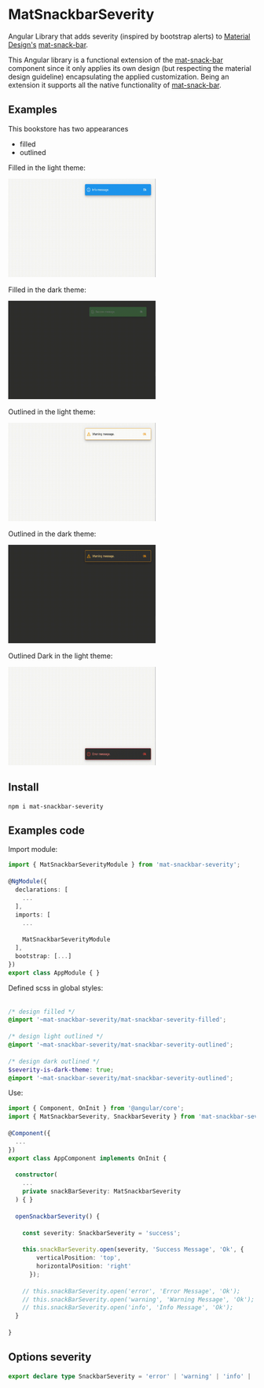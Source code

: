 # MatSnackbarSeverity

Angular Library that adds severity (inspired by bootstrap alerts) to [Material Design's](https://material.io/) [mat-snack-bar](https://github.com/angular/components/tree/master/src/material/snack-bar).

This Angular library is a functional extension of the [mat-snack-bar](https://github.com/angular/components/tree/master/src/material/snack-bar) component since it only applies its own design (but respecting the material design guideline) encapsulating the applied customization. Being an extension it supports all the native functionality of [mat-snack-bar](https://github.com/angular/components/tree/master/src/material/snack-bar).



## Examples
This bookstore has two appearances
- filled
- outlined


Filled in the light theme:

<img src="https://raw.githubusercontent.com/j1myx/assets/master/mat-snackbar-severity/filled-light.gif" width="300" height="200" />

Filled in the dark theme:

<img src="https://raw.githubusercontent.com/j1myx/assets/master/mat-snackbar-severity/filled-dark.gif" width="300" height="200" />

Outlined in the light theme:

<img src="https://raw.githubusercontent.com/j1myx/assets/master/mat-snackbar-severity/outlined-light.gif" width="300" height="200" />

Outlined in the dark theme:

<img src="https://raw.githubusercontent.com/j1myx/assets/master/mat-snackbar-severity/outlined-dark.gif" width="300" height="200" />

Outlined Dark in the light theme:

<img src="https://raw.githubusercontent.com/j1myx/assets/master/mat-snackbar-severity/outlined-dark-in-light.gif" width="300" height="200" />

## Install

```
npm i mat-snackbar-severity
```

## Examples code

Import module:
```ts
import { MatSnackbarSeverityModule } from 'mat-snackbar-severity';

@NgModule({
  declarations: [
    ...
  ],
  imports: [
    ...

    MatSnackbarSeverityModule
  ],
  bootstrap: [...]
})
export class AppModule { }
```
Defined scss in global styles:
```scss

/* design filled */
@import '~mat-snackbar-severity/mat-snackbar-severity-filled';

/* design light outlined */
@import '~mat-snackbar-severity/mat-snackbar-severity-outlined';

/* design dark outlined */
$severity-is-dark-theme: true;
@import '~mat-snackbar-severity/mat-snackbar-severity-outlined';

```

Use:
```ts
import { Component, OnInit } from '@angular/core';
import { MatSnackbarSeverity, SnackbarSeverity } from 'mat-snackbar-severity';

@Component({
  ...
})
export class AppComponent implements OnInit {

  constructor(
    ...
    private snackBarSeverity: MatSnackbarSeverity
  ) { }

  openSnackbarSeverity() {

    const severity: SnackbarSeverity = 'success';

    this.snackBarSeverity.open(severity, 'Success Message', 'Ok', {
        verticalPosition: 'top',
        horizontalPosition: 'right'
      });

    // this.snackBarSeverity.open('error', 'Error Message', 'Ok');
    // this.snackBarSeverity.open('warning', 'Warning Message', 'Ok');
    // this.snackBarSeverity.open('info', 'Info Message', 'Ok');
  }

}

```

## Options severity
```ts
export declare type SnackbarSeverity = 'error' | 'warning' | 'info' | 'success';
```
